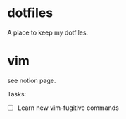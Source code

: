 # dotfiles
A place to keep my dotfiles.

# vim
see notion page.

Tasks:
- [ ] Learn new vim-fugitive commands
